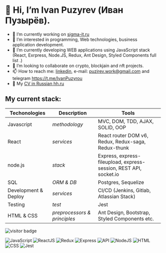 # 👋 Hi, I’m Ivan Puzyrev (Иван Пузырёв).
- 🔭 I’m currently working on [sigma-it.ru](https://sigma-it.ru "sigma-it.ru")
- 👀 I’m interested in programming, Web technologies, business application development.
- 🌱 I’m currently developing WEB applications using JavaScript stack (React, Exrpress, Node.JS, Redux, Ant Design, Styled Components full list .) 
- 👯 I’m looking to collaborate on crypto, blockjain and nft projects.
- 📫 How to reach me: 
[linkedin](https://www.linkedin.com/in/ivanpuzyrou/#experience "linkedin"), e-mail: <puzirev.work@gmail.com> and telegram https://t.me/IvanPuzyrou
- 💬 My [CV in Russian hh.ru](https://hh.ru/applicant/resumes/view?resume=e77cba40ff09cce3a60039ed1f774b79445952 "HeadHunter")

## My current stack:
Techonologies | Description | Tools
--- | --- | ---
Javascript | *methodology* | MVC, DOM, TDD, AJAX, SOLID, OOP
React | *services* | React router DOM v6, Redux, Redux-saga, Redux-thunk
node.js | *stack* | Express, express-fileupload, express-session, REST API, socket.io
SQL | *ORM & DB* | Postgres, Sequelize
Development & Deploy | *services* | CI/CD (Jenkins, Gitlab, Atlassian Stack)
Testing | *test* | Jest
HTML & CSS | *preprocessors & principles* | Ant Design, Bootstrap, Styled Components etc.



![visitor badge](https://visitor-badge.glitch.me/badge?page_id=piworkacc.visitor-badge)

![JavaScript](https://img.shields.io/badge/-JavaScript-090909?style=for-the-badge&logo=JavaScript)
![ReactJS](https://img.shields.io/badge/-React-090909?style=for-the-badge&logo=React)
![Redux](https://img.shields.io/badge/-Redux-090909?style=for-the-badge&logo=Redux)
![Express](https://img.shields.io/badge/-Express-090909?style=for-the-badge&logo=Express)
![API](https://img.shields.io/badge/-REST&#032;API-090909?style=for-the-badge)
![NodeJS](https://img.shields.io/badge/-NodeJs-090909?style=for-the-badge&logo=Node)
![HTML](https://img.shields.io/badge/-HTML-090909?style=for-the-badge&logo=html5)
![CSS](https://img.shields.io/badge/-CSS-090909?style=for-the-badge&logo=css3)
![Jest](https://img.shields.io/badge/-jest-090909?style=for-the-badge&logo=jest)
